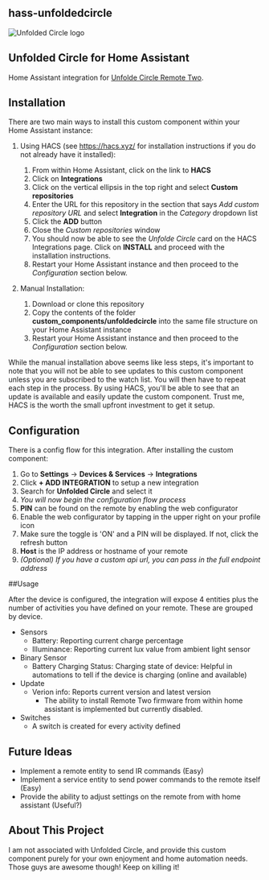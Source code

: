 ## hass-unfoldedcircle

<picture>
  <source media="(prefers-color-scheme: dark)" srcset="https://brands.home-assistant.io/unfoldedcircle/dark_logo.png">
  <img alt="Unfolded Circle logo" src="https://brands.home-assistant.io/unfoldedcircle/logo.png">
</picture>

## Unfolded Circle for Home Assistant

Home Assistant integration for [Unfolde Circle Remote Two](https://www.unfoldedcircle.com/).

## Installation

There are two main ways to install this custom component within your Home Assistant instance:

1. Using HACS (see https://hacs.xyz/ for installation instructions if you do not already have it installed):

   1. From within Home Assistant, click on the link to **HACS**
   2. Click on **Integrations**
   3. Click on the vertical ellipsis in the top right and select **Custom repositories**
   4. Enter the URL for this repository in the section that says _Add custom repository URL_ and select **Integration** in the _Category_ dropdown list
   5. Click the **ADD** button
   6. Close the _Custom repositories_ window
   7. You should now be able to see the _Unfolde Circle_ card on the HACS Integrations page. Click on **INSTALL** and proceed with the installation instructions.
   8. Restart your Home Assistant instance and then proceed to the _Configuration_ section below.

2. Manual Installation:
   1. Download or clone this repository
   2. Copy the contents of the folder **custom_components/unfoldedcircle** into the same file structure on your Home Assistant instance
   3. Restart your Home Assistant instance and then proceed to the _Configuration_ section below.

While the manual installation above seems like less steps, it's important to note that you will not be able to see updates to this custom component unless you are subscribed to the watch list. You will then have to repeat each step in the process. By using HACS, you'll be able to see that an update is available and easily update the custom component. Trust me, HACS is the worth the small upfront investment to get it setup.

## Configuration

There is a config flow for this integration. After installing the custom component:

1. Go to **Settings** -> **Devices & Services** -> **Integrations**
2. Click **+ ADD INTEGRATION** to setup a new integration
3. Search for **Unfolded Circle** and select it
4. *You will now begin the configuration flow process*
5. **PIN** can be found on the remote by enabling the web configurator
  1. Enable the web configurator by tapping in the upper right on your profile icon
  2. Make sure the toggle is 'ON' and a PIN will be displayed. If not, click the refresh button
7. **Host** is the IP address or hostname of your remote
  1. *(Optional) If you have a custom api url, you can pass in the full endpoint address*

##Usage

After the device is configured, the integration will expose 4 entities plus the number of activities you have defined on your remote. These are grouped by device.

- Sensors
    - Battery: Reporting current charge percentage
    - Illuminance: Reporting current lux value from ambient light sensor
- Binary Sensor
    - Battery Charging Status: Charging state of device: Helpful in automations to tell if the device is charging (online and available)
- Update
    - Verion info: Reports current version and latest version
        - The ability to install Remote Two firmware from within home assistant is implemented but currently disabled.
- Switches
    - A switch is created for every activity defined

## Future Ideas

- Implement a remote entity to send IR commands (Easy)
- Implement a service entity to send power commands to the remote itself (Easy)
- Provide the ability to adjust settings on the remote from with home assistant (Useful?)

## About This Project

I am not associated with Unfolded Circle, and provide this custom component purely for your own enjoyment and home automation needs. Those guys are awesome though! Keep on killing it!
